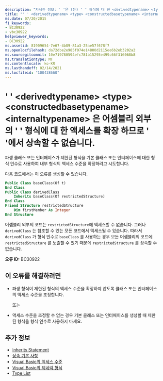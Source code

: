 ```yaml
---
description: "자세한 정보: ' '은 (는) ' ' 형식에 대 한 <derivedtypename> <type> <constructedbasetypename> 액세스를 어셈블리 외부에 확장 하므로 ' '에서 상속할 수 없습니다. <internaltypename>"
title: "' ' <derivedtypename> <type> <constructedbasetypename> <internaltypename> 은 어셈블리 외부의 ' ' 형식에 대 한 액세스를 확장 하므로 ' '에서 상속할 수 없습니다."
ms.date: 07/20/2015
f1_keywords:
- BC30922
- vbc30922
helpviewer_keywords:
- BC30922
ms.assetid: 81909654-7e67-4b89-81a3-25ae57f678f7
ms.openlocfilehash: da72dbe2e985f974e14800d2115ee6b2eb3202a2
ms.sourcegitcommit: 10e719780594efc781b15295e499c66f316068b8
ms.translationtype: MT
ms.contentlocale: ko-KR
ms.lasthandoff: 02/14/2021
ms.locfileid: "100438660"
---
```

# <a name="derivedtypename-cannot-inherit-from-type-constructedbasetypename-because-it-expands-the-access-of-type-internaltypename-outside-the-assembly"></a>' ' \<derivedtypename> \<type> \<constructedbasetypename> \<internaltypename> 은 어셈블리 외부의 ' ' 형식에 대 한 액세스를 확장 하므로 ' '에서 상속할 수 없습니다.

파생 클래스 또는 인터페이스가 제한된 형식을 기본 클래스 또는 인터페이스에 대한 형식 인수로 사용하여 내부 형식의 액세스 수준을 확장하려고 시도합니다.  
  
 다음 코드에서는 이 오류를 생성할 수 있습니다.  
  
```vb  
Public Class baseClass(Of t)  
End Class  
Public Class derivedClass  
    Inherits baseClass(Of restrictedStructure)  
End Class  
Friend Structure restrictedStructure  
    Dim firstMember As Integer  
End Structure  
```  
  
 어셈블리 외부의 코드는 `restrictedStructure`에 액세스할 수 없습니다. 그러나 `derivedClass` 는 참조할 수 있는 모든 코드에서 액세스될 수 있습니다. 따라서 `derivedClass` 가 형식 인수로 `baseClass` 를 사용하는 경우 모든 어셈블리의 코드에 `restrictedStructure` 를 노출할 수 있기 때문에 `restrictedStructure` 를 상속할 수 없습니다.  
  
 **오류 ID:** BC30922  
  
## <a name="to-correct-this-error"></a>이 오류를 해결하려면  
  
- 파생 형식이 제한된 형식의 액세스 수준을 확장하지 않도록 클래스 또는 인터페이스의 액세스 수준을 조정합니다.  
  
     또는  
  
- 액세스 수준을 조정할 수 없는 경우 기본 클래스 또는 인터페이스를 생성할 때 제한된 형식을 형식 인수로 사용하지 마세요.  
  
## <a name="see-also"></a>추가 정보

- [Inherits Statement](../language-reference/statements/inherits-statement.md)
- [상속 기본 사항](../programming-guide/language-features/objects-and-classes/inheritance-basics.md)
- [Visual Basic의 액세스 수준](../programming-guide/language-features/declared-elements/access-levels.md)
- [Visual Basic의 제네릭 형식](../programming-guide/language-features/data-types/generic-types.md)
- [Type List](../language-reference/statements/type-list.md)
